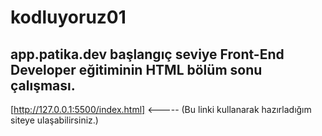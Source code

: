 # kodluyoruz01

## app.patika.dev başlangıç seviye Front-End Developer eğitiminin HTML bölüm sonu çalışması.

[http://127.0.0.1:5500/index.html] <----- (Bu linki kullanarak hazırladığım siteye ulaşabilirsiniz.) 
